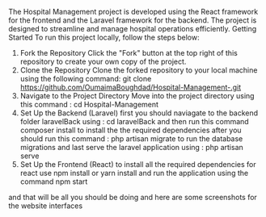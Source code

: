 The Hospital Management project is developed using the React framework for the frontend and the Laravel framework for the backend. The project is designed to streamline and manage hospital operations efficiently.
Getting Started
To run this project locally, follow the steps below:
1. Fork the Repository
Click the "Fork" button at the top right of this repository to create your own copy of the project.
2. Clone the Repository
Clone the forked repository to your local machine using the following command:
git clone https://github.com/OumaimaBoughdad/Hospital-Management-.git
3. Navigate to the Project Directory
   Move into the project directory using this command : cd Hospital-Management
4. Set Up the Backend (Laravel)
   first you should naviagate to the backend folder laravelBack using : cd laravelBack
   and then run this command composer install to install the the required dependencies
   after you should run this command : php artisan migrate to run the database migrations
   and last serve the laravel application using : php artisan serve
5. Set Up the Frontend (React)
   to install all the required dependencies for react use npm install or yarn install
   and run the application using the command npm start

and that will be all you should be doing and here are some screenshots for the website interfaces 

   
